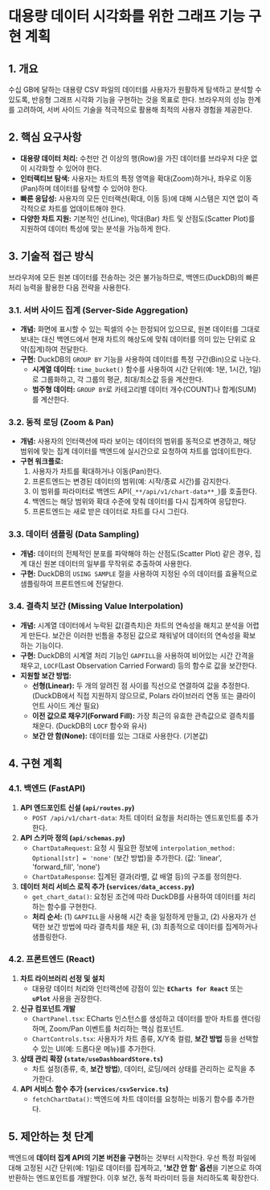 # 대용량 데이터 시각화를 위한 그래프 기능 구현 계획

## 1. 개요

수십 GB에 달하는 대용량 CSV 파일의 데이터를 사용자가 원활하게 탐색하고 분석할 수 있도록, 반응형 그래프 시각화 기능을 구현하는 것을 목표로 한다. 브라우저의 성능 한계를 고려하여, 서버 사이드 기술을 적극적으로 활용해 최적의 사용자 경험을 제공한다.

## 2. 핵심 요구사항

- **대용량 데이터 처리:** 수천만 건 이상의 행(Row)을 가진 데이터를 브라우저 다운 없이 시각화할 수 있어야 한다.
- **인터랙티브 탐색:** 사용자는 차트의 특정 영역을 확대(Zoom)하거나, 좌우로 이동(Pan)하며 데이터를 탐색할 수 있어야 한다.
- **빠른 응답성:** 사용자의 모든 인터랙션(확대, 이동 등)에 대해 시스템은 지연 없이 즉각적으로 차트를 업데이트해야 한다.
- **다양한 차트 지원:** 기본적인 선(Line), 막대(Bar) 차트 및 산점도(Scatter Plot)를 지원하여 데이터 특성에 맞는 분석을 가능하게 한다.

## 3. 기술적 접근 방식

브라우저에 모든 원본 데이터를 전송하는 것은 불가능하므로, 백엔드(DuckDB)의 빠른 처리 능력을 활용한 다음 전략을 사용한다.

### 3.1. 서버 사이드 집계 (Server-Side Aggregation)

- **개념:** 화면에 표시할 수 있는 픽셀의 수는 한정되어 있으므로, 원본 데이터를 그대로 보내는 대신 백엔드에서 현재 차트의 해상도에 맞춰 데이터를 의미 있는 단위로 요약(집계)하여 전달한다.
- **구현:** DuckDB의 `GROUP BY` 기능을 사용하여 데이터를 특정 구간(Bin)으로 나눈다.
  - **시계열 데이터:** `time_bucket()` 함수를 사용하여 시간 단위(예: 1분, 1시간, 1일)로 그룹화하고, 각 그룹의 평균, 최대/최소값 등을 계산한다.
  - **범주형 데이터:** `GROUP BY`로 카테고리별 데이터 개수(COUNT)나 합계(SUM)를 계산한다.

### 3.2. 동적 로딩 (Zoom & Pan)

- **개념:** 사용자의 인터랙션에 따라 보이는 데이터의 범위를 동적으로 변경하고, 해당 범위에 맞는 집계 데이터를 백엔드에 실시간으로 요청하여 차트를 업데이트한다.
- **구현 워크플로:**
  1. 사용자가 차트를 확대하거나 이동(Pan)한다.
  2. 프론트엔드는 변경된 데이터의 범위(예: 시작/종료 시간)를 감지한다.
  3. 이 범위를 파라미터로 백엔드 API(`_**/api/v1/chart-data**_`)를 호출한다.
  4. 백엔드는 해당 범위와 확대 수준에 맞춰 데이터를 다시 집계하여 응답한다.
  5. 프론트엔드는 새로 받은 데이터로 차트를 다시 그린다.

### 3.3. 데이터 샘플링 (Data Sampling)

- **개념:** 데이터의 전체적인 분포를 파악해야 하는 산점도(Scatter Plot) 같은 경우, 집계 대신 원본 데이터의 일부를 무작위로 추출하여 사용한다.
- **구현:** DuckDB의 `USING SAMPLE` 절을 사용하여 지정된 수의 데이터를 효율적으로 샘플링하여 프론트엔드에 전달한다.

### 3.4. 결측치 보간 (Missing Value Interpolation)

- **개념:** 시계열 데이터에서 누락된 값(결측치)은 차트의 연속성을 해치고 분석을 어렵게 만든다. 보간은 이러한 빈틈을 추정된 값으로 채워넣어 데이터의 연속성을 확보하는 기능이다.
- **구현:** DuckDB의 시계열 처리 기능인 `GAPFILL`을 사용하여 비어있는 시간 간격을 채우고, `LOCF`(Last Observation Carried Forward) 등의 함수로 값을 보간한다.
- **지원할 보간 방법:**
  - **선형(Linear):** 두 개의 알려진 점 사이를 직선으로 연결하여 값을 추정한다. (DuckDB에서 직접 지원하지 않으므로, Polars 라이브러리 연동 또는 클라이언트 사이드 계산 필요)
  - **이전 값으로 채우기(Forward Fill):** 가장 최근의 유효한 관측값으로 결측치를 채운다. (DuckDB의 `LOCF` 함수와 유사)
  - **보간 안 함(None):** 데이터를 있는 그대로 사용한다. (기본값)

## 4. 구현 계획

### 4.1. 백엔드 (FastAPI)

1.  **API 엔드포인트 신설 (`api/routes.py`)**
    - `POST /api/v1/chart-data`: 차트 데이터 요청을 처리하는 엔드포인트를 추가한다.
2.  **API 스키마 정의 (`api/schemas.py`)**
    - `ChartDataRequest`: 요청 시 필요한 정보에 `interpolation_method: Optional[str] = 'none'` (보간 방법)을 추가한다. (값: 'linear', 'forward_fill', 'none')
    - `ChartDataResponse`: 집계된 결과(라벨, 값 배열 등)의 구조를 정의한다.
3.  **데이터 처리 서비스 로직 추가 (`services/data_access.py`)**
    - `get_chart_data()`: 요청된 조건에 따라 DuckDB를 사용하여 데이터를 처리하는 함수를 구현한다.
    - **처리 순서:** (1) `GAPFILL`을 사용해 시간 축을 일정하게 만들고, (2) 사용자가 선택한 보간 방법에 따라 결측치를 채운 뒤, (3) 최종적으로 데이터를 집계하거나 샘플링한다.

### 4.2. 프론트엔드 (React)

1.  **차트 라이브러리 선정 및 설치**
    - 대용량 데이터 처리와 인터랙션에 강점이 있는 **`ECharts for React`** 또는 **`uPlot`** 사용을 권장한다.
2.  **신규 컴포넌트 개발**
    - `ChartPanel.tsx`: ECharts 인스턴스를 생성하고 데이터를 받아 차트를 렌더링하며, Zoom/Pan 이벤트를 처리하는 핵심 컴포넌트.
    - `ChartControls.tsx`: 사용자가 차트 종류, X/Y축 컬럼, **보간 방법** 등을 선택할 수 있는 UI(예: 드롭다운 메뉴)를 추가한다.
3.  **상태 관리 확장 (`state/useDashboardStore.ts`)**
    - 차트 설정(종류, 축, **보간 방법**), 데이터, 로딩/에러 상태를 관리하는 로직을 추가한다.
4.  **API 서비스 함수 추가 (`services/csvService.ts`)**
    - `fetchChartData()`: 백엔드에 차트 데이터를 요청하는 비동기 함수를 추가한다.

## 5. 제안하는 첫 단계

백엔드에 **데이터 집계 API의 기본 버전을 구현**하는 것부터 시작한다. 우선 특정 파일에 대해 고정된 시간 단위(예: 1일)로 데이터를 집계하고, **'보간 안 함' 옵션**을 기본으로 하여 반환하는 엔드포인트를 개발한다. 이후 보간, 동적 파라미터 등을 처리하도록 확장한다.
